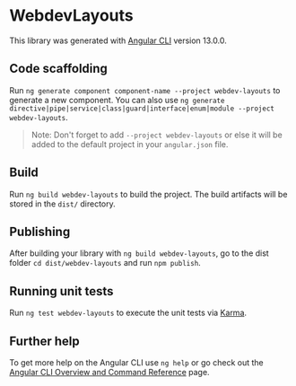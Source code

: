 # WebdevLayouts

This library was generated with [Angular CLI](https://github.com/angular/angular-cli) version 13.0.0.

## Code scaffolding

Run `ng generate component component-name --project webdev-layouts` to generate a new component. You can also use `ng generate directive|pipe|service|class|guard|interface|enum|module --project webdev-layouts`.
> Note: Don't forget to add `--project webdev-layouts` or else it will be added to the default project in your `angular.json` file. 

## Build

Run `ng build webdev-layouts` to build the project. The build artifacts will be stored in the `dist/` directory.

## Publishing

After building your library with `ng build webdev-layouts`, go to the dist folder `cd dist/webdev-layouts` and run `npm publish`.

## Running unit tests

Run `ng test webdev-layouts` to execute the unit tests via [Karma](https://karma-runner.github.io).

## Further help

To get more help on the Angular CLI use `ng help` or go check out the [Angular CLI Overview and Command Reference](https://angular.io/cli) page.
